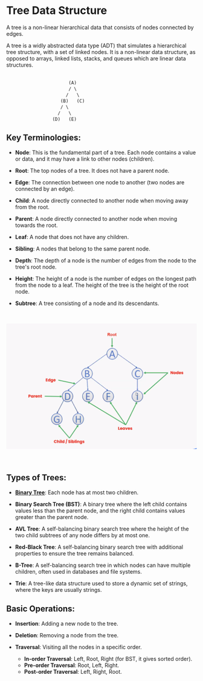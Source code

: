 # Tree Data Structure

A tree is a non-linear hierarchical data that consists of nodes connected by edges.

A tree is a  widly abstracted data type (ADT) that simulates a hierarchical tree structure, with a set of linked nodes. It is a non-linear data structure, as opposed to arrays, linked lists, stacks, and queues which are linear data structures.

```plaintext

                       (A)
                       / \
                      /   \
                    (B)   (C)
                    / \ 
                   /   \
                 (D)   (E)

```


## Key Terminologies:

- **Node**: This is the fundamental part of a tree. Each node contains a value or data, and it may have a link to other nodes (children).

- **Root**: The top nodes of a tree. It does not have a parent node.

- **Edge**: The connection between one node to another (two nodes are connected by an edge).

- **Child**: A node directly connected to another node when moving away from the root.

- **Parent**: A node directly connected to another node when moving towards the root.

- **Leaf**: A node that does not have any children.

- **Sibling**: A nodes that belong to the same parent node.

- **Depth**: The depth of a node is the number of edges from the node to the tree's root node.

- **Height**: The height of a node is the number of edges on the longest path from the node to a leaf. The height of the tree is the height of the root node.

- **Subtree**: A tree consisting of a node and its descendants.

</br>

![Tree Data structure](../../../res/img/TreeImage.png)

</br>

## Types of Trees:

- **[Binary Tree](./BinaryTree/)**: Each node has at most two children.

- **Binary Search Tree (BST)**: A binary tree where the left child contains values less than the parent node, and the right child contains values greater than the parent node.

- **AVL Tree**: A self-balancing binary search tree where the height of the two child subtrees of any node differs by at most one.

- **Red-Black Tree**: A self-balancing binary search tree with additional properties to ensure the tree remains balanced.

- **B-Tree**: A self-balancing search tree in which nodes can have multiple children, often used in databases and file systems.

- **Trie**: A tree-like data structure used to store a dynamic set of strings, where the keys are usually strings.


## Basic Operations:

 - **Insertion**: Adding a new node to the tree.

 - **Deletion**: Removing a node from the tree.

 - **Traversal**: Visiting all the nodes in a specific order.
     - **In-order Traversal**: Left, Root, Right (for BST, it gives sorted order).
     - **Pre-order Traversal**: Root, Left, Right.
     - **Post-order Traversal**: Left, Right, Root.
